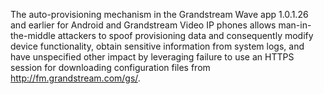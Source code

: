 The auto-provisioning mechanism in the Grandstream Wave app 1.0.1.26 and earlier for Android and Grandstream Video IP phones allows man-in-the-middle attackers to spoof provisioning data and consequently modify device functionality, obtain sensitive information from system logs, and have unspecified other impact by leveraging failure to use an HTTPS session for downloading configuration files from http://fm.grandstream.com/gs/.
